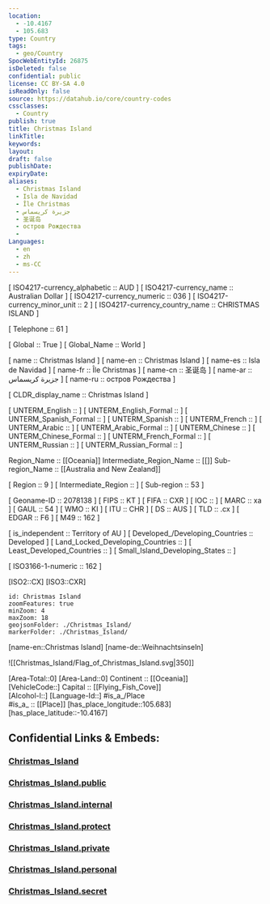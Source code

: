 ```yaml
---
location:
  - -10.4167
  - 105.683
type: Country
tags:
  - geo/Country
SpocWebEntityId: 26875
isDeleted: false
confidential: public
license: CC BY-SA 4.0
isReadOnly: false
source: https://datahub.io/core/country-codes
cssclasses:
  - Country
publish: true
title: Christmas Island
linkTitle:
keywords:
layout:
draft: false
publishDate:
expiryDate:
aliases:
  - Christmas Island
  - Isla de Navidad
  - Île Christmas
  - جزيرة كريسماس
  - 圣诞岛
  - остров Рождества
  - 
Languages:
  - en
  - zh
  - ms-CC
---
```



[	ISO4217-currency_alphabetic	 :: AUD ] 
[	ISO4217-currency_name	 :: Australian Dollar ] 
[	ISO4217-currency_numeric	 :: 036 ] 
[	ISO4217-currency_minor_unit	 :: 2 ] 
[	ISO4217-currency_country_name	 :: CHRISTMAS ISLAND ] 

[	Telephone	 :: 61 ] 

[	Global	 :: True ] 
[	Global_Name	 :: World ] 

[	name	 :: Christmas Island ] 
[	name-en	 :: Christmas Island ] 
[	name-es	 :: Isla de Navidad ] 
[	name-fr	 :: Île Christmas ] 
[	name-cn	 :: 圣诞岛 ] 
[	name-ar	 :: جزيرة كريسماس ] 
[	name-ru	 :: остров Рождества ] 

[	CLDR_display_name	 :: Christmas Island ] 

[	UNTERM_English	 ::  ] 
[	UNTERM_English_Formal	 ::  ] 
[	UNTERM_Spanish_Formal	 ::  ] 
[	UNTERM_Spanish	 ::  ] 
[	UNTERM_French	 ::  ] 
[	UNTERM_Arabic	 ::  ] 
[	UNTERM_Arabic_Formal	 ::  ] 
[	UNTERM_Chinese	 ::  ] 
[	UNTERM_Chinese_Formal	 ::  ] 
[	UNTERM_French_Formal	 ::  ] 
[	UNTERM_Russian	 ::  ] 
[	UNTERM_Russian_Formal	 ::  ] 

Region_Name ::  [[Oceania]] 
Intermediate_Region_Name ::  [[]] 
Sub-region_Name ::  [[Australia and New Zealand]] 

[	Region	 :: 9 ] 
[	Intermediate_Region	 ::  ] 
[	Sub-region	 :: 53 ] 

[	Geoname-ID	 :: 2078138 ] 
[	FIPS	 :: KT ] 
[	FIFA	 :: CXR ] 
[	IOC	 ::  ] 
[	MARC	 :: xa ] 
[	GAUL	 :: 54 ] 
[	WMO	 :: KI ] 
[	ITU	 :: CHR ] 
[	DS	 :: AUS ] 
[	TLD	 :: .cx ] 
[	EDGAR	 :: F6 ] 
[	M49	 :: 162 ] 

[	is_independent	 :: Territory of AU ] 
[	Developed_/Developing_Countries	 :: Developed ] 
[	Land_Locked_Developing_Countries	 ::  ] 
[	Least_Developed_Countries	 ::  ] 
[	Small_Island_Developing_States	 ::  ] 

[	ISO3166-1-numeric	 :: 162 ] 



[ISO2::CX] 
[ISO3::CXR] 
```leaflet
id: Christmas Island
zoomFeatures: true 
minZoom: 4 
maxZoom: 18
geojsonFolder: ./Christmas_Island/
markerFolder: ./Christmas_Island/
```

[name-en::Christmas Island] 
[name-de::Weihnachtsinseln] 

![[Christmas_Island/Flag_of_Christmas_Island.svg|350]] 

[Area-Total::0] 
[Area-Land::0] 
Continent :: [[Oceania]]  
[VehicleCode::] 
Capital :: [[Flying_Fish_Cove]]  
[Alcohol-l::] 
[Language-Id::] 
#is_a_/Place  
#is_a_ :: [[Place]] 
[has_place_longitude::105.683] 
[has_place_latitude::-10.4167] 


## Confidential Links & Embeds: 

### [Christmas_Island](/_Standards/Earth/Continent/Australasia/Australia/Christmas_Island.md) 

### [Christmas_Island.public](/_public/Earth/Continent/Australasia/Australia/Christmas_Island.public.md) 

### [Christmas_Island.internal](/_internal/Earth/Continent/Australasia/Australia/Christmas_Island.internal.md) 

### [Christmas_Island.protect](/_protect/Earth/Continent/Australasia/Australia/Christmas_Island.protect.md) 

### [Christmas_Island.private](/_private/Earth/Continent/Australasia/Australia/Christmas_Island.private.md) 

### [Christmas_Island.personal](/_personal/Earth/Continent/Australasia/Australia/Christmas_Island.personal.md) 

### [Christmas_Island.secret](/_secret/Earth/Continent/Australasia/Australia/Christmas_Island.secret.md)

